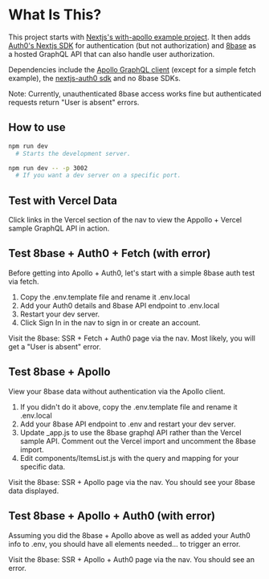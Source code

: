 # What Is This?

This project starts with [Nextjs's with-apollo example project](https://github.com/vercel/next.js/tree/canary/examples/with-apollo). It then adds [Auth0's Nextjs SDK](https://github.com/auth0/nextjs-auth0) for authentication (but not authorization) and [8base](https://www.8base.com/) as a hosted GraphQL API that can also handle user authorization.

Dependencies include the [Apollo GraphQL client](https://www.apollographql.com/client/) (except for a simple fetch example), the [nextjs-auth0 sdk](https://github.com/auth0/nextjs-auth0) and no 8base SDKs.

Note: Currently, unauthenticated 8base access works fine but authenticated requests return "User is absent" errors.

## How to use

```bash
npm run dev
  # Starts the development server.

npm run dev -- -p 3002
  # If you want a dev server on a specific port.
```

## Test with Vercel Data

Click links in the Vercel section of the nav to view the Appollo + Vercel sample GraphQL API in action.

## Test 8base + Auth0 + Fetch (with error)

Before getting into Apollo + Auth0, let's start with a simple 8base auth test via fetch.

1. Copy the .env.template file and rename it .env.local
2. Add your Auth0 details and 8base API endpoint to .env.local
3. Restart your dev server.
4. Click Sign In in the nav to sign in or create an account.

Visit the 8base: SSR + Fetch + Auth0 page via the nav. Most likely, you will get a "User is absent" error.

## Test 8base + Apollo

View your 8base data without authentication via the Apollo client.

1. If you didn't do it above, copy the .env.template file and rename it .env.local
2. Add your 8base API endpoint to .env and restart your dev server.
3. Update _app.js to use the 8base graphql API rather than the Vercel sample API. Comment out the Vercel import and uncomment the 8base import.
4. Edit components/ItemsList.js with the query and mapping for your specific data.

Visit the 8base: SSR + Apollo page via the nav. You should see your 8base data displayed.

## Test 8base + Apollo + Auth0 (with error)

Assuming you did the 8base + Apollo above as well as added your Auth0 info to .env, you should have all elements needed... to trigger an error.

Visit the 8base: SSR + Apollo + Auth0 page via the nav. You should see an error.
